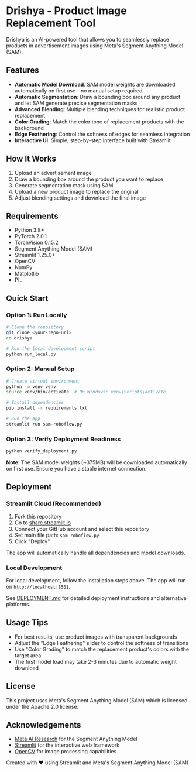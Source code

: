 # Drishya - Product Image Replacement Tool

Drishya is an AI-powered tool that allows you to seamlessly replace products in advertisement images using Meta's Segment Anything Model (SAM).

## Features

- **Automatic Model Download**: SAM model weights are downloaded automatically on first use - no manual setup required
- **Automatic Segmentation**: Draw a bounding box around any product and let SAM generate precise segmentation masks
- **Advanced Blending**: Multiple blending techniques for realistic product replacement
- **Color Grading**: Match the color tone of replacement products with the background
- **Edge Feathering**: Control the softness of edges for seamless integration
- **Interactive UI**: Simple, step-by-step interface built with Streamlit

## How It Works

1. Upload an advertisement image
2. Draw a bounding box around the product you want to replace
3. Generate segmentation mask using SAM
4. Upload a new product image to replace the original
5. Adjust blending settings and download the final image

## Requirements

- Python 3.8+
- PyTorch 2.0.1
- TorchVision 0.15.2
- Segment Anything Model (SAM)
- Streamlit 1.25.0+
- OpenCV
- NumPy
- Matplotlib
- PIL

## Quick Start

### Option 1: Run Locally
```bash
# Clone the repository
git clone <your-repo-url>
cd drishya

# Run the local development script
python run_local.py
```

### Option 2: Manual Setup
```bash
# Create virtual environment
python -m venv venv
source venv/bin/activate  # On Windows: venv\Scripts\activate

# Install dependencies
pip install -r requirements.txt

# Run the app
streamlit run sam-roboflow.py
```

### Option 3: Verify Deployment Readiness
```bash
python verify_deployment.py
```

**Note**: The SAM model weights (~375MB) will be downloaded automatically on first use. Ensure you have a stable internet connection.

## Deployment

### Streamlit Cloud (Recommended)

1. Fork this repository
2. Go to [share.streamlit.io](https://share.streamlit.io)
3. Connect your GitHub account and select this repository
4. Set main file path: `sam-roboflow.py`
5. Click "Deploy"

The app will automatically handle all dependencies and model downloads.

### Local Development

For local development, follow the installation steps above. The app will run on `http://localhost:8501`.

See [DEPLOYMENT.md](DEPLOYMENT.md) for detailed deployment instructions and alternative platforms.

## Usage Tips

- For best results, use product images with transparent backgrounds
- Adjust the "Edge Feathering" slider to control the softness of transitions
- Use "Color Grading" to match the replacement product's colors with the target area
- The first model load may take 2-3 minutes due to automatic weight download

## License

This project uses Meta's Segment Anything Model (SAM) which is licensed under the Apache 2.0 license.

## Acknowledgements

- [Meta AI Research](https://ai.meta.com/) for the Segment Anything Model
- [Streamlit](https://streamlit.io/) for the interactive web framework
- [OpenCV](https://opencv.org/) for image processing capabilities

Created with ❤️ using Streamlit and Meta's Segment Anything Model (SAM)